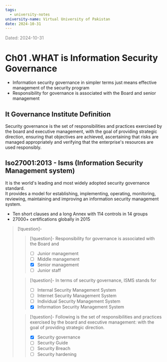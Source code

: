 ```yaml
---
tags:
  - university-notes
university-name: Virtual University of Pakistan
date: 2024-10-31
---
```


<span style="color: gray;">Dated: 2024-10-31</span>

# Ch01 .WHAT is Information Security Governance

- Information security governance in simpler terms just means effective management of the security program
- Responsibility for governance is associated with the Board and senior management

## It Governance Institute Definition

Security governance is the set of responsibilities and practices exercised by the board and executive management, with the goal of providing strategic direction, ensuring that objectives are achieved, ascertaining that risks are managed appropriately and verifying that the enterprise's resources are used responsibly.

## Iso27001:2013 - Isms (Information Security Management system)

It is the world's leading and most widely adopted security governance standard.  
It provides a model for establishing, implementing, operating, monitoring, reviewing, maintaining and improving an information security management system.

- Ten short clauses and a long Annex with 114 controls in 14 groups
- 27000+ certifications globally in 2015

> [!question]- 
> 
> > [!question]- Responsibility for governance is associated with the Board and  
> > - [ ] Junior management  
> > - [ ] Middle management  
> > - [x] Senior management  
> > - [ ] Junior staff  
> 
> > [!question]- In terms of security governance, ISMS stands for  
> > - [ ] Internal Security Management System  
> > - [ ] Internet Security Management System  
> > - [ ] Individual Security Management System  
> > - [x] Information Security Management System
> 
> > [!question]- Following is the set of responsibilities and practices exercised by the board and executive management: with the goal of providing strategic direction.
> > - [x] Security governance  
> > - [ ] Security Guide  
> > - [ ] Security Breach  
> > - [ ] Security hardening
